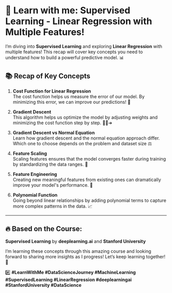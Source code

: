 # 🚀 **Learn with me: Supervised Learning - Linear Regression with Multiple Features!**

I’m diving into **Supervised Learning** and exploring **Linear Regression** with multiple features! This recap will cover key concepts you need to understand how to build a powerful predictive model. 📊

## 📚 **Recap of Key Concepts**

1. **Cost Function for Linear Regression**  
   The cost function helps us measure the error of our model. By minimizing this error, we can improve our predictions! 🎯

2. **Gradient Descent**  
   This algorithm helps us optimize the model by adjusting weights and minimizing the cost function step by step. 🚶‍♂️➔

3. **Gradient Descent vs Normal Equation**  
   Learn how gradient descent and the normal equation approach differ. Which one to choose depends on the problem and dataset size ⚖️

4. **Feature Scaling**  
   Scaling features ensures that the model converges faster during training by standardizing the data ranges. 🚀

5. **Feature Engineering**  
   Creating new meaningful features from existing ones can dramatically improve your model's performance. 🔧

6. **Polynomial Function**  
   Going beyond linear relationships by adding polynomial terms to capture more complex patterns in the data. 📈

---

## 🔥 **Based on the Course:**
**Supervised Learning** by **deeplearning.ai** and **Stanford University**

I’m learning these concepts through this amazing course and looking forward to sharing more insights as I progress! Let’s keep learning together! 🌱

#️⃣ **#LearnWithMe #DataScienceJourney #MachineLearning #SupervisedLearning #LinearRegression #deeplearningai #StanfordUniversity #DataScience**
